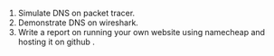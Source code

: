 
   1. Simulate DNS on packet tracer.
   2. Demonstrate DNS on wireshark.
   3. Write a report on running your own website using namecheap and hosting it on github .


